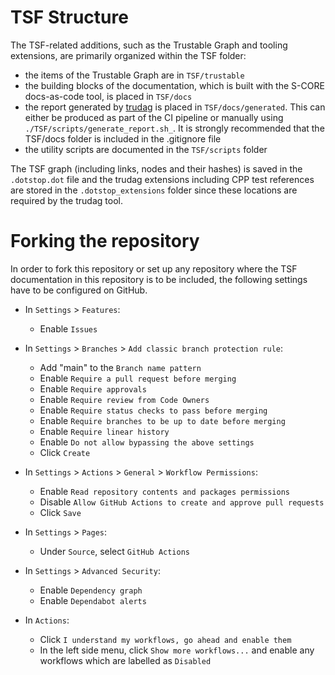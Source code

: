 # TSF Structure

The TSF-related additions, such as the Trustable Graph and tooling extensions, are primarily organized within the TSF folder:
- the items of the Trustable Graph are in `TSF/trustable` 
- the building blocks of the documentation, which is built with the S-CORE docs-as-code tool, is placed in `TSF/docs` 
- the report generated by [trudag](https://codethinklabs.gitlab.io/trustable/trustable/trudag/usage.html) is placed in `TSF/docs/generated`. This can either be produced as part of the CI pipeline or manually using `./TSF/scripts/generate_report.sh_`. It is strongly recommended that the TSF/docs folder is included in the .gitignore file
- the utility scripts are documented in the `TSF/scripts` folder

The TSF graph (including links, nodes and their hashes) is saved in the `.dotstop.dot` file and the trudag extensions including CPP test references are stored in the `.dotstop_extensions` folder since these locations are required by the trudag tool.

# Forking the repository

In order to fork this repository or set up any repository where the TSF documentation in this repository is to be included, the following settings have to be configured on GitHub.

- In `Settings` > `Features`:
    - Enable `Issues`
    
- In `Settings` > `Branches` > `Add classic branch protection rule`: 
    - Add "main" to the `Branch name pattern`
    - Enable `Require a pull request before merging`
    - Enable `Require approvals`
    - Enable `Require review from Code Owners`
    - Enable `Require status checks to pass before merging`
    - Enable `Require branches to be up to date before merging`
    - Enable `Require linear history`
    - Enable `Do not allow bypassing the above settings`
    - Click `Create`

- In `Settings` > `Actions` > `General` > `Workflow Permissions`:
    - Enable `Read repository contents and packages permissions`
    - Disable `Allow GitHub Actions to create and approve pull requests`
    - Click `Save`

- In `Settings` > `Pages`:
    - Under `Source`, select `GitHub Actions`

- In `Settings` > `Advanced Security`:
    - Enable `Dependency graph`
    - Enable `Dependabot alerts`

- In `Actions`:
    - Click `I understand my workflows, go ahead and enable them`
    - In the left side menu, click `Show more workflows...` and enable any workflows which are labelled as `Disabled`